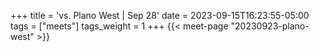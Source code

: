 +++
title = 'vs. Plano West | Sep 28'
date = 2023-09-15T16:23:55-05:00
tags = ["meets"]
tags_weight = 1
+++
{{< meet-page "20230923-plano-west" >}}